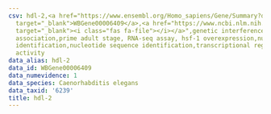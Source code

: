 ```yaml
---
csv: hdl-2,<a href="https://www.ensembl.org/Homo_sapiens/Gene/Summary?db=core;g=WBGene00006409"
  target="_blank">WBGene00006409</a>,<a href="https://www.ncbi.nlm.nih.gov/pubmed/30894454"
  target="_blank"><i class="fas fa-file"></i></a>",genetic interference,functional
  association,prime adult stage, RNA-seq assay, hsf-1 overexpression,nucleotide sequence
  identification,nucleotide sequence identification,transcriptional regulation,up-regulates
  activity
data_alias: hdl-2
data_id: WBGene00006409
data_numevidence: 1
data_species: Caenorhabditis elegans
data_taxid: '6239'
title: hdl-2
---
```


